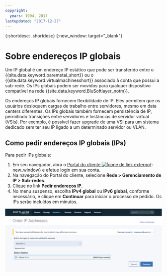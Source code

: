 ```yaml
---
copyright:
  years: 1994, 2017
lastupdated: "2017-12-27"
---
```


{:shortdesc: .shortdesc}
{:new_window: target="_blank"}

# Sobre endereços IP globais

Um IP global é um endereço IP estático que pode ser transferido entre o {{site.data.keyword.baremetal_short}} ou o {{site.data.keyword.virtualmachinesshort}} associado à conta que possui a sub-rede. Os IPs globais podem ser movidos para qualquer dispositivo compatível na rede {{site.data.keyword.BluSoftlayer_notm}}.

Os endereços IP globais fornecem flexibilidade de IP. Eles permitem que os usuários desloquem cargas de trabalho entre servidores, mesmo em data centers diferentes. Os IPs globais também fornecem persistência de IP, permitindo transições entre servidores e Instâncias de servidor virtual (VSIs). Por exemplo, é possível fazer upgrade de uma VSI para um sistema dedicado sem ter seu IP ligado a um determinado servidor ou VLAN.

## Como pedir endereços IP globais (IPs)

Para pedir IPs globais:

1. Em seu navegador, abra o [Portal do cliente ![Ícone de link externo](../../icons/launch-glyph.svg "Ícone de link externo")](https://control.softlayer.com/){: new_window} e efetue login em sua conta.
2. Na navegação do Portal do cliente, selecione **Rede > Gerenciamento de IP > Sub-redes**.
3. Clique no link **Pedir endereços IP**.
4. No menu suspenso, escolha **IPv4 global** ou **IPv6 global**, conforme necessário, e clique em **Continuar** para iniciar o processo de pedido. Os IPs serão incluídos em minutos.

![Figura 1](images/1_2.png)
